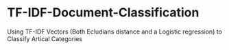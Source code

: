 # TF-IDF-Document-Classification
Using TF-IDF Vectors (Both Ecludians distance and a Logistic regression) to Classify Artical Categories
